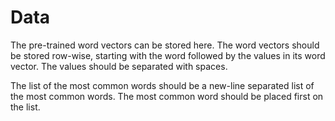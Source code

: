 # Data

The pre-trained word vectors can be stored here. The word vectors should be stored row-wise, 
starting with the word followed by the values in its word vector. The values should be separated with spaces. 

The list of the most common words should be a new-line separated list of the most common words. 
The most common word should be placed first on the list.  
